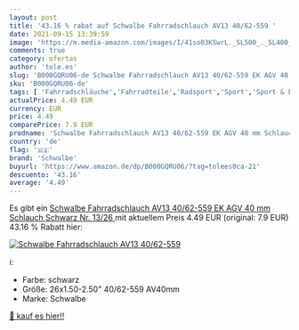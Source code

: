 ```yaml
---
layout: post
title: '43.16 % rabat auf Schwalbe Fahrradschlauch AV13 40/62-559 '
date: 2021-09-15 13:39:59
image: 'https://m.media-amazon.com/images/I/41so03KSwrL._SL500_._SL400_.jpg'
comments: true
category: ofertas
author: 'tole.es'
slug: 'B000GQRU06-de Schwalbe Fahrradschlauch AV13 40/62-559 EK AGV 40 mm...'
sku: 'B000GQRU06-de'
tags: [ 'Fahrradschläuche','Fahrradteile','Radsport','Sport','Sport & Freizeit','Sportausrüstung & -bekleidung','schwalbe', ]
actualPrice: 4.49 EUR
currency: EUR
price: 4.49
comparePrice: 7.9 EUR
prodname: 'Schwalbe Fahrradschlauch AV13 40/62-559 EK AGV 40 mm Schlauch  Schwarz  Nr. 13/26  '
country: 'de'
flag: '🇩🇪'
brand: 'Schwalbe'
buyurl: 'https://www.amazon.de/dp/B000GQRU06/?tag=tolees0ca-21'
descuento: '43.16'
average: '4.49'
---
```


Es gibt ein [Schwalbe Fahrradschlauch AV13 40/62-559 EK AGV 40 mm Schlauch  Schwarz  Nr. 13/26  ](https://www.amazon.de/dp/B000GQRU06/?tag=tolees0ca-21) mit aktuellem Preis 4.49 EUR (original: 7.9 EUR) 43.16 % Rabatt hier:

[![Schwalbe Fahrradschlauch AV13 40/62-559 ](https://m.media-amazon.com/images/I/41so03KSwrL._SL500_._SL400_.jpg)](https://www.amazon.de/dp/B000GQRU06/?tag=tolees0ca-21)

ℹ️:

- Farbe: schwarz
- Größe: 26x1.50-2.50" 40/62-559 AV40mm
- Marke: Schwalbe

[🛒 kauf es hier!!](https://www.amazon.de/dp/B000GQRU06/?tag=tolees0ca-21)
